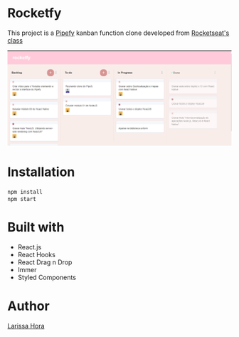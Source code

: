 # Rocketfy

This project is a [Pipefy](https://www.pipefy.com/) kanban function clone developed from [Rocketseat's class](https://www.youtube.com/watch?v=awRtgpRsdTQ&t=801s)

<img src="rocketfy.png">


# Installation

```
npm install
npm start
```` 

# Built with

* React.js
* React Hooks
* React Drag n Drop
* Immer
* Styled Components

# Author

[Larissa Hora](https://www.linkedin.com/in/larissa-hora/)
